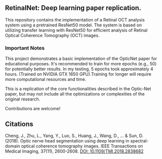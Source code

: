 ## RetinalNet: Deep learning paper replication.

This repository contains the implementation of a Retinal OCT analysis system using a pretrained ResNet50 model. The system is based on utilizing transfer learning with ResNet50 for efficient analysis of Retinal Optical Coherence Tomography (OCT) images.

### Important Notes
This project demonstrates a basic implementation of the OpticNet paper for educational purposes. It's recommended to train for more epochs (e.g., 50) for potentially better results. In my testing, 5 epochs took approximately 4 hours. (Trained on NVIDIA GTX 1650 GPU).Training for longer will require more computational resources and time.

This is a replication of the core functionalities described in the Optic-Net paper, but may not include all the optimizations or complexities of the original research.

Contributions are welcome!

## Citations
Cheng, J., Zhu, L., Yang, Y., Luo, S., Huang, J., Wang, D., ... & Sun, D. (2018). Optic nerve head segmentation using deep learning in spectral-domain optical coherence tomography images. IEEE Transactions on Medical Imaging, 37(11), 2600-2608. [DOI: 10.1109/TMI.2018.2838682](https://arxiv.org/pdf/1910.05672)
